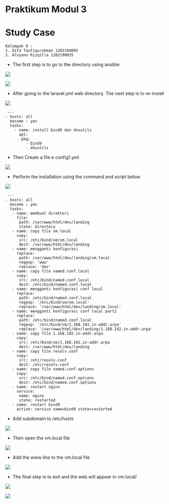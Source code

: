 # Praktikum Modul 3

# Study Case

```
Kelompok 9 : 
1. Difa Taufiqurahman 1202199005
2. Alvyano Rizqilla 1202190035
```

 - The first step is to go to the directory using ansible
 
![](Praktikum3/1.PNG)

![](Praktikum3/2.PNG)

- After going to the laravel.yml web directory. The next step is to re-install

![](Praktikum3/3.PNG)

```
 ---
- hosts: all
  become : yes
  tasks:
    - name: install bind9 dan dnsutils
      apt:
       pkg:
         - bind9
         - dnsutils
```

- Then Create a file e config1.yml

![](Praktikum3/4.PNG)

- Perform the installation using the command and script below

![](Praktikum3/5.PNG)

```
 ---
- hosts: all
  become : yes
  tasks:
   - name: membuat direktori
     file:
      path: /var/www/html/dev/landing
      state: directory
   - name: copy file vm.local
     copy:
      src: /etc/bind/vm/vm.local
      dest: /var/www/html/dev/landing
   - name: mengganti konfigurasi
     replace:
      path: /var/www/html/dev/landing/vm.local
      regexp: 'www'
      replace: 'dev'
   - name: copy file named.conf.local
     copy:
      src: /etc/bind/named.conf.local
      dest: /etc/bind/named.conf.local
   - name: mengganti konfigurasi conf local
     replace:
      path: /etc/bind/named.conf.local
      regexp: '/etc/bind/vm/vm.local'
      replace: '/var/www/html/dev/landing/vm.local'
   - name: mengganti konfigurasi conf local part2
     replace:
      path: /etc/bind/named.conf.local
      regexp: '/etc/bind/vm/1.168.192.in-addr.arpa'
      replace: '/var/www/html/dev/landing/1.168.192.in-addr.arpa'
   - name: copy file 1.168.192.in-addr.arpa
     copy:
      src: /etc/bind/vm/1.168.192.in-addr.arpa
      dest: /var/www/html/dev/landing
   - name: copy file resolv.conf
     copy:
      src: /etc/resolv.conf
      dest: /etc/resolv.conf
   - name: copy file named.conf.options
     copy:
      src: /etc/bind/named.conf.options
      dest: /etc/bind/named.conf.options
   - name: restart nginx
     service:
      name: nginx
      state: restarted
   - name: restart bind9
     action: service name=bind9 state=restarted
```

- Add subdomain to /etc/hosts

![](Praktikum3/6.PNG)

- Then open the vm.local file

![](Praktikum3/7.PNG)

- Add the www line to the vm.local file

![](Praktikum3/8.PNG)

- The final step is to exit and the web will appear in vm.local/

![](Praktikum3/9.PNG)

![](Praktikum3/10.PNG)


